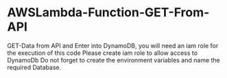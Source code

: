 # AWSLambda-Function-GET-From-API
GET-Data from API and Enter into DynamoDB, you will need an iam role for the execution of this code
Please create iam role to allow access to DynamoDb
Do not forget to create the environment variables and name the required Database.
